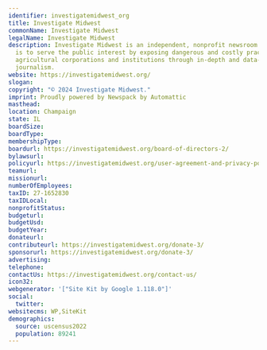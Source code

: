 ```yaml
---
identifier: investigatemidwest_org
title: Investigate Midwest
commonName: Investigate Midwest
legalName: Investigate Midwest
description: Investigate Midwest is an independent, nonprofit newsroom. Our mission
  is to serve the public interest by exposing dangerous and costly practices of influential
  agricultural corporations and institutions through in-depth and data-driven investigative
  journalism.
website: https://investigatemidwest.org/
slogan:
copyright: "© 2024 Investigate Midwest."
imprint: Proudly powered by Newspack by Automattic
masthead:
location: Champaign
state: IL
boardSize:
boardType:
membershipType:
boardurl: https://investigatemidwest.org/board-of-directors-2/
bylawsurl:
policyurl: https://investigatemidwest.org/user-agreement-and-privacy-policy/
teamurl:
missionurl:
numberOfEmployees:
taxID: 27-1652830
taxIDLocal:
nonprofitStatus:
budgeturl:
budgetUsd:
budgetYear:
donateurl:
contributeurl: https://investigatemidwest.org/donate-3/
sponsorurl: https://investigatemidwest.org/donate-3/
advertising:
telephone:
contactUs: https://investigatemidwest.org/contact-us/
icon32:
webgenerator: '["Site Kit by Google 1.118.0"]'
social:
  twitter:
websitecms: WP,SiteKit
demographics:
  source: uscensus2022
  population: 89241
---
```

